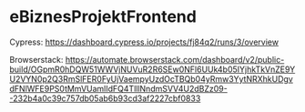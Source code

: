 # eBiznesProjektFrontend

Cypress: https://dashboard.cypress.io/projects/fj84q2/runs/3/overview

Browserstack:
https://automate.browserstack.com/dashboard/v2/public-build/OGpmR0hDQW51WWVjNUVuR2R6SEw0NFl6UUk4b05IYjhkTkVnZE9YU2VYN0p2Q3RmSlFER0FyUjVaempyUzdOcTBQb04yRmw3YytNRXhkUDgvdFNlWFE9PS0tMmVUamlIdFQ4TlllNndmSVV4U2dBZz09--232b4a0c39c757db05ab6b93cd3af2227cbf0833